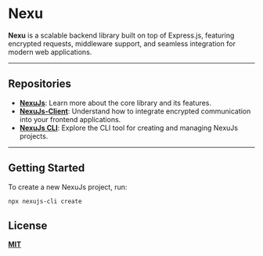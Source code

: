 # Nexu

**Nexu** is a scalable backend library built on top of Express.js, featuring encrypted requests, middleware support, and seamless integration for modern web applications.

---

## Repositories

- **[NexuJs](./packages/nexujs/README.md)**: Learn more about the core library and its features.
- **[NexuJs-Client](./packages/nexujs-client/README.md)**: Understand how to integrate encrypted communication into your frontend applications.
- **[NexuJs CLI](./cli/README.md)**: Explore the CLI tool for creating and managing NexuJs projects.

---

## Getting Started

To create a new NexuJs project, run:

```bash
npx nexujs-cli create
```

## License

**[MIT](./LICENSE)**
